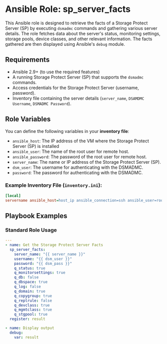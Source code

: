 # Ansible Role: sp_server_facts

This Ansible role is designed to retrieve the facts of a Storage Protect Server (SP) by executing `dsmadmc` commands and gathering various server details. The role fetches data about the server's status, monitoring settings, storage pools, device classes, and other relevant information. The facts gathered are then displayed using Ansible's `debug` module.

## Requirements

- Ansible 2.9+ (to use the required features)
- A running Storage Protect Server (SP) that supports the `dsmadmc` commands.
- Access credentials for the Storage Protect Server (username, password).
- Inventory file containing the server details (`server_name`, `DSAMDMC Username`, `DSMADMC Password`).

## Role Variables

You can define the following variables in your **inventory file**:

- `ansible_host`: The IP address of the VM where the Storage Protect Server (SP) is installed
- `ansible_user`: The name of the root user for remote host.
- `ansible_password`: The password of the root user for remote host.
- `server_name`: The name or IP address of the Storage Protect Server (SP).
- `dsm_user`: The username for authenticating with the DSMADMC.
- `password`: The password for authenticating with the DSMADMC.

### Example Inventory File (`inventory.ini`):

```ini
[local]
servername ansible_host=host_ip ansible_connection=ssh ansible_user=root ansible_password=host_password server_name=server_name username=dsmadmc_username password=dsmadmc_password

```
## Playbook Examples

### Standard Role Usage

```yaml
---
- name: Get the Storage Protect Server Facts
  sp_server_facts:
    server_name: "{{ server_name }}"
    username: "{{ dsm_user }}"
    password: "{{ dsm_pass }}"
    q_status: true
    q_monitorsettings: true
    q_db: false
    q_dbspace: true
    q_log: false
    q_domain: true
    q_copygroup: true
    q_replrule: false
    q_devclass: true
    q_mgmtclass: true
    q_stgpool: true
  register: result

- name: Display output
  debug:
    var: result

```

